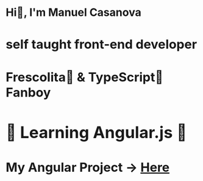 <h1>Hi🖖, I'm Manuel Casanova<h/1>
<h3>self taught front-end developer</h3>
<h3>Frescolita🥤 & TypeScript💙 Fanboy</h3>
<h2>🚧 Learning Angular.js 🚧</h2>
<h3>My Angular Project -> <a href="https://angular-example-project.vercel.app/" target="_blank">Here</a></h3>
<!---
sudoMag/sudoMag is a ✨ special ✨ repository because its `README.md` (this file) appears on your GitHub profile.
You can click the Preview link to take a look at your changes.
--->

